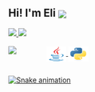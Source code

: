 ## Hi! I'm Eli <img align="center" src="https://emojis.slackmojis.com/emojis/images/1643514171/1363/eevee.gif?1643514171"/>

<div>
<a href="https://github.com/elipcs">
<img width="48%" src="https://github-readme-stats.vercel.app/api?username=elipcs&show_icons=true&theme=dracula&include_all_commits=true&count_private=true&hide_border=true"/>
<img width="50%" src="https://github-readme-stats.vercel.app/api/top-langs/?username=elipcs&layout=compact&langs_count=16&theme=dracula&hide_border=true"/>
</div>

<div style="display: inline_block"><br>
<img align="center" alt-"Eli-Java" height="30" width="40" src="https://raw.githubusercontent.com/devicons/devicon/master/icons/java/java-original.svg">
<img align="center" alt-"Eli-Python" height="30" width="40" src="https://raw.githubusercontent.com/devicons/devicon/master/icons/python/python-original.svg">
<img align ="left" width="15%" alt-"Eli-Gif" src="https://i.pinimg.com/originals/c0/9a/97/c09a97a8f18cb8908ea897639cbe4fa8.gif">
</div>

  ##
  ![Snake animation](https://github.com/elipcs/elipcs/blob/output/github-contribution-grid-snake.svg)
